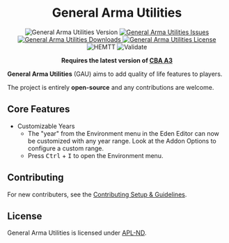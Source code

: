 <!-- If you want to make changes to this README, you need to also modify the README.md in the docs folder as well -->

<h1 align="center">General Arma Utilities</h1>
<p align="center">
    <img src="https://img.shields.io/badge/Version-0.0.0-blue?style=flat-square" alt="General Arma Utilities Version">
    <a href="https://github.com/DartsArmaMods/GeneralArmaUtilities/issues">
        <img src="https://img.shields.io/github/issues-raw/DartsArmaMods/GeneralArmaUtilities.svg?style=flat-square&label=Issues" alt="General Arma Utilities Issues">
    </a>
    <a href="https://steamcommunity.com/sharedfiles/filedetails/?id=3346952826">
        <img src="https://img.shields.io/steam/downloads/3346952826.svg?style=flat-square&label=Downloads" alt="General Arma Utilities Downloads">
    </a>
    <a href="https://github.com/DartsArmaMods/GeneralArmaUtilities/blob/master/LICENSE">
        <img src="https://img.shields.io/badge/License-APL ND-red?style=flat-square" alt="General Arma Utilities License">
    </a>
    <br>
    <img src="https://img.shields.io/github/actions/workflow/status/DartsArmaMods/GeneralArmaUtilities/hemtt.yml?style=flat-square&label=HEMTT" alt="HEMTT">
    <img src="https://img.shields.io/github/actions/workflow/status/DartsArmaMods/GeneralArmaUtilities/arma.yml?style=flat-square&label=Validate" alt="Validate">
</p>

<p align="center">
    <b>Requires the latest version of <a href="https://github.com/CBATeam/CBA_A3/releases/latest">CBA A3</a></b>
</p>

**General Arma Utilities** (GAU) aims to add quality of life features to players.

The project is entirely **open-source** and any contributions are welcome.

## Core Features
- Customizable Years
  - The "year" from the Environment menu in the Eden Editor can now be customized with any year range. Look at the Addon Options to configure a custom range.
  - Press <kbd>Ctrl</kbd> + <kbd>I</kbd> to open the Environment menu.

## Contributing
For new contributers, see the [Contributing Setup & Guidelines](./.github/CONTRIBUTING.md).

## License
General Arma Utilities is licensed under [APL-ND](./LICENSE.md).